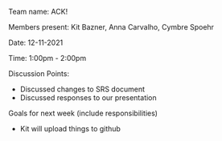 Team name: ACK!

Members present: Kit Bazner, Anna Carvalho, Cymbre Spoehr

Date: 12-11-2021

Time: 1:00pm - 2:00pm

Discussion Points:

* Discussed changes to SRS document
* Discussed responses to our presentation

Goals for next week (include responsibilities)

* Kit will upload things to github


